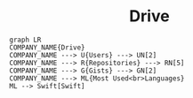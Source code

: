<h1 align="center">Drive</h1>

```mermaid
graph LR
COMPANY_NAME{Drive}
COMPANY_NAME ---> U{Users} ---> UN[2]
COMPANY_NAME ---> R{Repositories} ---> RN[5]
COMPANY_NAME ---> G{Gists} ---> GN[2]
COMPANY_NAME ---> ML{Most Used<br>Languages}
ML --> Swift[Swift]
```

